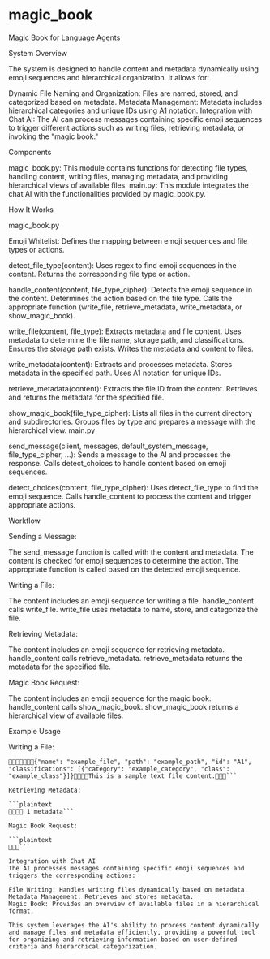 # magic_book
Magic Book for Language Agents


System Overview

The system is designed to handle content and metadata dynamically using emoji sequences and hierarchical organization. It allows for:

Dynamic File Naming and Organization: Files are named, stored, and categorized based on metadata.
Metadata Management: Metadata includes hierarchical categories and unique IDs using A1 notation.
Integration with Chat AI: The AI can process messages containing specific emoji sequences to trigger different actions such as writing files, retrieving metadata, or invoking the "magic book."

Components

magic_book.py: This module contains functions for detecting file types, handling content, writing files, managing metadata, and providing hierarchical views of available files.
main.py: This module integrates the chat AI with the functionalities provided by magic_book.py.

How It Works

magic_book.py

Emoji Whitelist: Defines the mapping between emoji sequences and file types or actions.

detect_file_type(content):
Uses regex to find emoji sequences in the content.
Returns the corresponding file type or action.

handle_content(content, file_type_cipher):
Detects the emoji sequence in the content.
Determines the action based on the file type.
Calls the appropriate function (write_file, retrieve_metadata, write_metadata, or show_magic_book).

write_file(content, file_type):
Extracts metadata and file content.
Uses metadata to determine the file name, storage path, and classifications.
Ensures the storage path exists.
Writes the metadata and content to files.

write_metadata(content):
Extracts and processes metadata.
Stores metadata in the specified path.
Uses A1 notation for unique IDs.

retrieve_metadata(content):
Extracts the file ID from the content.
Retrieves and returns the metadata for the specified file.

show_magic_book(file_type_cipher):
Lists all files in the current directory and subdirectories.
Groups files by type and prepares a message with the hierarchical view.
main.py

send_message(client, messages, default_system_message, file_type_cipher, ...):
Sends a message to the AI and processes the response.
Calls detect_choices to handle content based on emoji sequences.

detect_choices(content, file_type_cipher):
Uses detect_file_type to find the emoji sequence.
Calls handle_content to process the content and trigger appropriate actions.

Workflow

Sending a Message:

The send_message function is called with the content and metadata.
The content is checked for emoji sequences to determine the action.
The appropriate function is called based on the detected emoji sequence.

Writing a File:

The content includes an emoji sequence for writing a file.
handle_content calls write_file.
write_file uses metadata to name, store, and categorize the file.

Retrieving Metadata:

The content includes an emoji sequence for retrieving metadata.
handle_content calls retrieve_metadata.
retrieve_metadata returns the metadata for the specified file.

Magic Book Request:

The content includes an emoji sequence for the magic book.
handle_content calls show_magic_book.
show_magic_book returns a hierarchical view of available files.

Example Usage

Writing a File:

```plaintext
📝‍🔒‍💾📝‍🔒‍🔍‍💾{"name": "example_file", "path": "example_path", "id": "A1", "classifications": [{"category": "example_category", "class": "example_class"}]}📝‍🔒‍🔍‍💾This is a sample text file content.📝‍🔒‍💾```

Retrieving Metadata:

```plaintext
📝‍🔒‍🔍‍🔍 1 metadata```

Magic Book Request:

```plaintext
🔮‍🔮‍🔮```

Integration with Chat AI
The AI processes messages containing specific emoji sequences and triggers the corresponding actions:

File Writing: Handles writing files dynamically based on metadata.
Metadata Management: Retrieves and stores metadata.
Magic Book: Provides an overview of available files in a hierarchical format.

This system leverages the AI's ability to process content dynamically and manage files and metadata efficiently, providing a powerful tool for organizing and retrieving information based on user-defined criteria and hierarchical categorization.
